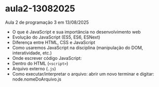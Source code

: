 # aula2-13082025
Aula 2 de programação 3 em 13/08/2025 
- O que é JavaScript e sua importância no desenvolvimento web
- Evolução do JavaScript (ES5, ES6, ESNext)
- Diferença entre HTML, CSS e JavaScript
- Como usaremos JavaScript na disciplina (manipulação do DOM, interatividade, etc.)
- Onde escrever código JavaScript:
- Dentro do HTML (`<script>`)
- Arquivo externo (`.js`)
- Como executar/interpretar o arquivo: abrir um novo terminar e digitar: node.nomeDoArquivo.js

